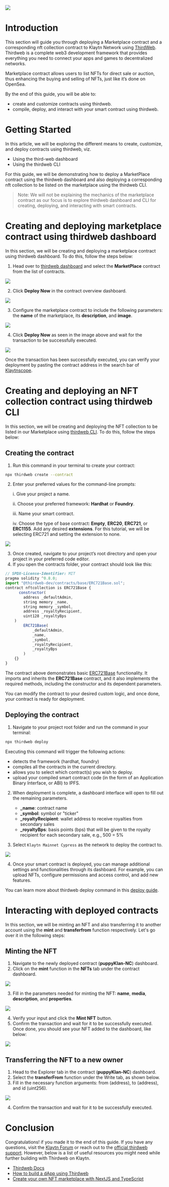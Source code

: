 ![](../images/thirdweb/klaytnXthirdweb.png)

# Introduction <a id="introduction"></a>

This section will guide you through deploying a Marketplace contract and a corresponding nft collection contract to Klaytn Network using [ThirdWeb](https://portal.thirdweb.com/). Thirdweb is a complete web3 development framework that provides everything you need to connect your apps and games to decentralized networks.

Marketplace contract allows users to list NFTs for direct sale or auction, thus enhancing the buying and selling of NFTs, just like it’s done on OpenSea.

By the end of this guide, you will be able to:
* create and customize contracts using thirdweb.
* compile, deploy, and interact with your smart contract using thirdweb.

# Getting Started <a id="getting-started"></a>
In this article, we will be exploring the different means to create, customize, and deploy contracts using thirdweb, viz.
* Using the third-web dashboard
* Using the thirdweb CLI

For this guide, we will be demonstrating how to deploy a MarketPlace contract using the thirdweb dashboard and also deploying a corresponding nft collection to be listed on the marketplace using the thirdweb CLI.

> Note: We will not be explaining the mechanics of the marketplace contract as our focus is to explore thirdweb dashboard and CLI for creating, deploying, and interacting with smart contracts.  

# Creating and deploying marketplace contract using thirdweb dashboard <a id="creating-and-deploying-thirdweb-dashboard"></a>

In this section, we will be creating and deploying a marketplace contract using thirdweb dashboard. To do this, follow the steps below:

1. Head over to [thirdweb dashboard](https://thirdweb.com/dashboard?ref=blog.thirdweb.com) and select the **MarketPlace** contract from the list of contracts.

![](../images/thirdweb/marketplace-explore.png)

2. Click **Deploy Now** in the contract overview dashboard.

![](../images/thirdweb/marketplace-deploy.png)

3. Configure the marketplace contract to include the following parameters: the **name** of the marketplace, its **description**, and **image**.

![](../images/thirdweb/marketplace-contract-details.png)

4. Click **Deploy Now** as seen in the image above and wait for the transaction to be successfully executed.

![](../images/thirdweb/marketplace-deployed.png)

Once the transaction has been successfully executed, you can verify your deployment by pasting the contract address in the search bar of [Klaytnscope](https://klaytnscope.com/).

# Creating and deploying an NFT collection contract using thirdweb CLI <a id="creating-deploying-using-thirdweb-cli"></a>
In this section, we will be creating and deploying the NFT collection to be listed in our Marketplace using [thirdweb CLI](https://portal.thirdweb.com/cli?ref=blog.thirdweb.com). To do this, follow the steps below:

## Creating the contract <a id="creating-the-contract"></a>

1. Run this command in your terminal to create your contract:
```bash
npx thirdweb create --contract
```

2. Enter your preferred values for the command-line prompts:

    i. Give your project a name.

    ii. Choose your preferred framework: **Hardhat** or **Foundry**.

    iii. Name your smart contract.

    iv. Choose the type of base contract: **Empty**, **ERC20**, **ERC721**, or **ERC1155**. Add any desired **extensions**. For this tutorial, we will be selecting ERC721 and setting the extension to none. 

![](../images/thirdweb/thirdweb-cli-info.png)

3. Once created, navigate to your project’s root directory and open your project in your preferred code editor.
4. If you open the contracts folder, your contract should look like this:

```js
// SPDX-License-Identifier: MIT
pragma solidity ^0.8.0;
import "@thirdweb-dev/contracts/base/ERC721Base.sol";
contract nftcollection is ERC721Base {
      constructor(
        address _defaultAdmin,
        string memory _name,
        string memory _symbol,
        address _royaltyRecipient,
        uint128 _royaltyBps
    )
        ERC721Base(
            _defaultAdmin,
            _name,
            _symbol,
            _royaltyRecipient,
            _royaltyBps
        )
    {}
}
```

The contract above demonstrates basic [ERC721Base](https://github.com/thirdweb-dev/contracts/blob/main/contracts/base/ERC721Base.sol) functionality. It imports and inherits the **ERC721Base** contract, and it also implements the required methods, including the constructor and its dependent parameters.

You can modify the contract to your desired custom logic, and once done, your contract is ready for deployment.

## Deploying the contract <a id="deploying-the-contracts"></a>

1. Navigate to your project root folder and run the command in your terminal:

```bash
npx thirdweb deploy
```
Executing this command will trigger the following actions:
  * detects the framework (hardhat, foundry)
  * compiles all the contracts in the current directory.
  * allows you to select which contract(s) you wish to deploy.
  * upload your compiled smart contract code (in the form of an Application Binary Interface, or ABI) to IPFS.

2. When deployment is complete, a dashboard interface will open to fill out the remaining parameters.
    * **_name**: contract name
    * **_symbol**: symbol or "ticker"
    * **_royaltyRecipient**: wallet address to receive royalties from secondary sales
    * **_royaltyBps**: basis points (bps) that will be given to the royalty recipient for each secondary sale, e.g., 500 = 5%

3. Select `Klaytn Mainnet Cypress` as the network to deploy the contract to.

![](../images//thirdweb/nft-collection-deploy.png)

4. Once your smart contract is deployed, you can manage additional settings and functionalities through its dashboard. For example, you can upload NFTs, configure permissions and access control, and add new features.

You can learn more about thirdweb deploy command in this [deploy guide](https://portal.thirdweb.com/deploy/getting-started).

# Interacting with deployed contracts <a id="interacting-with-deployed-contracts"></a>

In this section, we will be minting an NFT and also transferring it to another account using the **mint** and **transferfrom** function respectively. Let's go over it in the following steps:

## Minting the NFT <a id="minting-nft"></a>

1. Navigate to the newly deployed contract (**puppyKlan-NC**) dashboard.
2. Click on the **mint** function in the **NFTs** tab under the contract dashboard.

![](../images/thirdweb/puppy-mint-btn.png)

3. Fill in the parameters needed for minting the NFT: **name**, **media**, **description**, and **properties**.

![](../images/thirdweb/puppy-mint-details.png)

4. Verify your input and click the **Mint NFT** button.
5. Confirm the transaction and wait for it to be successfully executed. Once done, you should see your NFT added to the dashboard, like below:

![](../images/thirdweb/puppy-minted.png)

## Transferring the NFT to a new owner <a id="transferring-nft-to-new-owner"></a>

1. Head to the Explorer tab in the contract (**puppyKlan-NC**) dashboard.
2. Select the **transferFrom** function under the Write tab, as shown below.
3. Fill in the necessary function arguments: from (address), to (address), and id (uint256).

![](../images/thirdweb/puppy-transferfrom.png)

4. Confirm the transaction and wait for it to be successfully executed.

# Conclusion <a id="conclusion"></a>

Congratulations! if you made it to the end of this guide. If you have any questions, visit the [Klaytn Forum](https://forum.klaytn.foundation/) or reach out to the [official thirdweb support](https://support.thirdweb.com/). However, below is a list of useful resources you might need while further building with Thirdweb on Klaytn.

* [Thirdweb Docs](https://portal.thirdweb.com/)
* [How to build a dApp using Thirdweb](https://blog.thirdweb.com/guides/how-to-build-a-dapp/)
* [Create your own NFT marketplace with NextJS and TypeScript](https://blog.thirdweb.com/guides/nft-marketplace-with-typescript-next/)

